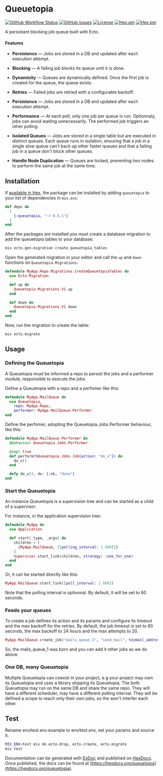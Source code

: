 # Queuetopia

[![GitHub Workflow Status](https://img.shields.io/github/workflow/status/annatel/queuetopia/CI?cacheSeconds=3600&style=flat-square)](https://github.com/annatel/queuetopia/actions) [![GitHub issues](https://img.shields.io/github/issues-raw/annatel/queuetopia?style=flat-square&cacheSeconds=3600)](https://github.com/annatel/queuetopia/issues) [![License](https://img.shields.io/badge/license-MIT-brightgreen.svg?cacheSeconds=3600?style=flat-square)](http://opensource.org/licenses/MIT) [![Hex.pm](https://img.shields.io/hexpm/v/queuetopia?style=flat-square)](https://hex.pm/packages/queuetopia) [![Hex.pm](https://img.shields.io/hexpm/dt/queuetopia?style=flat-square)](https://hex.pm/packages/queuetopia)

A persistant blocking job queue built with Ecto.

#### Features

- **Persistence** — Jobs are stored in a DB and updated after each execution attempt.

- **Blocking** — A failing job blocks its queue until it is done.

- **Dynamicity** — Queues are dynamically defined. Once the first job is created
  for the queue, the queue exists.

- **Retries** — Failed jobs are retried with a configurable backoff.

- **Persistence** — Jobs are stored in a DB and updated after each execution attempt.

- **Performance** — At each poll, only one job per queue is run. Optionnaly, jobs can
  avoid waiting unnecessarily. The performed job triggers an other polling.

- **Isolated Queues** — Jobs are stored in a single table but are executed in
  distinct queues. Each queue runs in isolation, ensuring that a job in a single
  slow queue can't back up other faster queues and that a failing job in a queue
  don't block other queues.

- **Handle Node Duplication** — Queues are locked, preventing two nodes to perform
  the same job at the same time.

## Installation

If [available in Hex](https://hex.pm/docs/publish), the package can be installed
by adding `queuetopia` to your list of dependencies in `mix.exs`:

```elixir
def deps do
  [
    {:queuetopia, "~> 0.5.1"}
  ]
end
```

After the packages are installed you must create a database migration to
add the queuetopia tables to your database:

```bash
mix ecto.gen.migration create_queuetopia_tables
```

Open the generated migration in your editor and call the `up` and `down`
functions on `Queuetopia.Migrations`:

```elixir
defmodule MyApp.Repo.Migrations.CreateQueuetopiaTables do
  use Ecto.Migration

  def up do
    Queuetopia.Migrations.V1.up
  end

  def down do
    Queuetopia.Migrations.V1.down
  end
end
```

Now, run the migration to create the table:

```sh
mix ecto.migrate
```

## Usage

### Defining the Queuetopia

A Queuetopia must be informed a repo to persist the jobs and a performer module,
responsible to execute the jobs.

Define a Queuetopia with a repo and a perfomer like this:

```elixir
defmodule MyApp.MailQueue do
  use Queuetopia,
    repo: MyApp.Repo,
    performer: MyApp.MailQueue.Performer
end
```

Define the perfomer, adopting the Queuetopia.Jobs.Performer behaviour, like this:

```elixir
defmodule MyApp.MailQueue.Performer do
  @behaviour Queuetopia.Jobs.Performer

  @impl true
  def perform(%Queuetopia.Jobs.Job{action: "do_x"}) do
    do_x()
  end

  defp do_x(), do: {:ok, "done"}
end
```

### Start the Queuetopia

An instance Queuetopia is a supervision tree and can be started as a child of a supervisor.

For instance, in the application supervision tree:

```elixir
defmodule MyApp do
  use Application

  def start(_type, _args) do
    children = [
      {MyApp.MailQueue, [[polling_interval: 1_000]]}
    ]
    Supervisor.start_link(children, strategy: :one_for_one)
  end
end
```

Or, it can be started directly like this:

```elixir
MyApp.MailQueue.start_link([poll_interval: 1_000])
```

Note that the polling interval is optionnal.
By default, it will be set to 60 seconds.


### Feeds your queues

To create a job defines its action and its params and configure its timeout and the max backoff for the retries.
By default, the job timeout is set to 60 seconds, the max backoff to 24 hours and the max attempts to 20.


```elixir
MyApp.MailQueue.create_job("mails_queue_1", "send_mail", %{email_address: "toto@mail.com", body: "Welcome"}, [timeout: 1_000, max_backoff: 60_000])
```

So, the mails_queue_1 was born and you can add it other jobs as we do above.

### One DB, many Queuetopia

Multiple Queuetopia can coexist in your project, e.g your project may own its Queuetopia and uses a library
shipping its Queuetopia. The both Queuetopia may run on the same DB and share the same repo. They will have a different scheduler,
may have a different polling interval. They will be defined a scope to reach only their own jobs,
so the won't interfer each other.


## Test

Rename env/test.env.example to env/test.env, set your params and source it.

```sh
MIX_ENV=test mix do ecto.drop, ecto.create, ecto.migrate
mix test
```

Documentation can be generated with [ExDoc](https://github.com/elixir-lang/ex_doc)
and published on [HexDocs](https://hexdocs.pm). Once published, the docs can
be found at [https://hexdocs.pm/queuetopia](https://hexdocs.pm/queuetopia).

